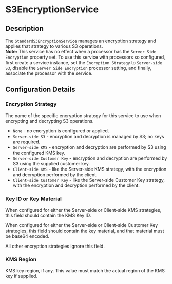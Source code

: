 <!--
  Licensed to the Apache Software Foundation (ASF) under one or more
  contributor license agreements.  See the NOTICE file distributed with
  this work for additional information regarding copyright ownership.
  The ASF licenses this file to You under the Apache License, Version 2.0
  (the "License"); you may not use this file except in compliance with
  the License.  You may obtain a copy of the License at
      http://www.apache.org/licenses/LICENSE-2.0
  Unless required by applicable law or agreed to in writing, software
  distributed under the License is distributed on an "AS IS" BASIS,
  WITHOUT WARRANTIES OR CONDITIONS OF ANY KIND, either express or implied.
  See the License for the specific language governing permissions and
  limitations under the License.
-->

# S3EncryptionService

## Description

The `StandardS3EncryptionService` manages an encryption strategy and applies that strategy to various S3 operations.  
**Note:** This service has no effect when a processor has the `Server Side Encryption` property set. To use this service
with processors so configured, first create a service instance, set the `Encryption Strategy` to `Server-side S3`,
disable the `Server Side Encryption` processor setting, and finally, associate the processor with the service.

## Configuration Details

### Encryption Strategy

The name of the specific encryption strategy for this service to use when encrypting and decrypting S3 operations.

* `None` - no encryption is configured or applied.
* `Server-side S3` - encryption and decryption is managed by S3; no keys are required.
* `Server-side KMS` - encryption and decryption are performed by S3 using the configured KMS key.
* `Server-side Customer Key` - encryption and decryption are performed by S3 using the supplied customer key.
* `Client-side KMS` - like the Server-side KMS strategy, with the encryption and decryption performed by the client.
* `Client-side Customer Key` - like the Server-side Customer Key strategy, with the encryption and decryption performed
  by the client.

### Key ID or Key Material

When configured for either the Server-side or Client-side KMS strategies, this field should contain the KMS Key ID.

When configured for either the Server-side or Client-side Customer Key strategies, this field should contain the key
material, and that material must be base64 encoded.

All other encryption strategies ignore this field.

### KMS Region

KMS key region, if any. This value must match the actual region of the KMS key if supplied.